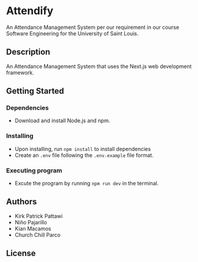 # Attendify

An Attendance Management System per our requirement in our course Software Engineering for the University of Saint Louis.

## Description

An Attendance Management System that uses the Next.js web development framework. 

## Getting Started

### Dependencies

* Download and install Node.js and npm.

### Installing

* Upon installing, run `npm install` to install dependencies
* Create an `.env` file following the `.env.example` file format.

### Executing program

* Excute the program by running `npm run dev` in the terminal.

## Authors

* Kirk Patrick Pattawi
* Niño Pajarillo
* Kian Macamos
* Church Chill Parco


## License

